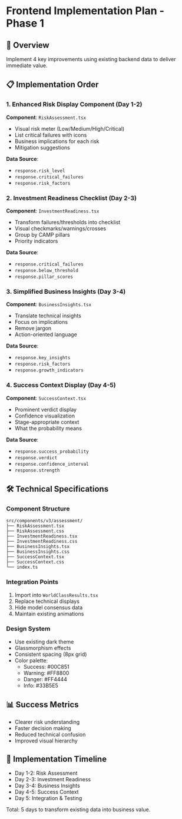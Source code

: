 # Frontend Implementation Plan - Phase 1

## 🎯 Overview
Implement 4 key improvements using existing backend data to deliver immediate value.

## 📋 Implementation Order

### 1. Enhanced Risk Display Component (Day 1-2)
**Component**: `RiskAssessment.tsx`
- Visual risk meter (Low/Medium/High/Critical)
- List critical failures with icons
- Business implications for each risk
- Mitigation suggestions

**Data Source**: 
- `response.risk_level`
- `response.critical_failures`
- `response.risk_factors`

### 2. Investment Readiness Checklist (Day 2-3)
**Component**: `InvestmentReadiness.tsx`
- Transform failures/thresholds into checklist
- Visual checkmarks/warnings/crosses
- Group by CAMP pillars
- Priority indicators

**Data Source**:
- `response.critical_failures`
- `response.below_threshold`
- `response.pillar_scores`

### 3. Simplified Business Insights (Day 3-4)
**Component**: `BusinessInsights.tsx`
- Translate technical insights
- Focus on implications
- Remove jargon
- Action-oriented language

**Data Source**:
- `response.key_insights`
- `response.risk_factors`
- `response.growth_indicators`

### 4. Success Context Display (Day 4-5)
**Component**: `SuccessContext.tsx`
- Prominent verdict display
- Confidence visualization
- Stage-appropriate context
- What the probability means

**Data Source**:
- `response.success_probability`
- `response.verdict`
- `response.confidence_interval`
- `response.strength`

## 🛠️ Technical Specifications

### Component Structure
```
src/components/v3/assessment/
├── RiskAssessment.tsx
├── RiskAssessment.css
├── InvestmentReadiness.tsx
├── InvestmentReadiness.css
├── BusinessInsights.tsx
├── BusinessInsights.css
├── SuccessContext.tsx
├── SuccessContext.css
└── index.ts
```

### Integration Points
1. Import into `WorldClassResults.tsx`
2. Replace technical displays
3. Hide model consensus data
4. Maintain existing animations

### Design System
- Use existing dark theme
- Glassmorphism effects
- Consistent spacing (8px grid)
- Color palette:
  - Success: #00C851
  - Warning: #FF8800
  - Danger: #FF4444
  - Info: #33B5E5

## 📊 Success Metrics
- Clearer risk understanding
- Faster decision making
- Reduced technical confusion
- Improved visual hierarchy

## 🚀 Implementation Timeline
- Day 1-2: Risk Assessment
- Day 2-3: Investment Readiness
- Day 3-4: Business Insights
- Day 4-5: Success Context
- Day 5: Integration & Testing

Total: 5 days to transform existing data into business value.